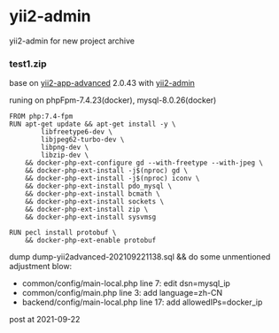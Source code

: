 # yii2-admin
yii2-admin for new project archive

### test1.zip

base on [yii2-app-advanced](https://github.com/yiisoft/yii2-app-advanced) 2.0.43
with [yii2-admin](https://github.com/myloveGy/yii2-admin)

runing on phpFpm-7.4.23(docker), mysql-8.0.26(docker)
```
FROM php:7.4-fpm
RUN apt-get update && apt-get install -y \
        libfreetype6-dev \
        libjpeg62-turbo-dev \
        libpng-dev \
        libzip-dev \
    && docker-php-ext-configure gd --with-freetype --with-jpeg \
    && docker-php-ext-install -j$(nproc) gd \
    && docker-php-ext-install -j$(nproc) iconv \
    && docker-php-ext-install pdo_mysql \
    && docker-php-ext-install bcmath \
    && docker-php-ext-install sockets \
    && docker-php-ext-install zip \
    && docker-php-ext-install sysvmsg 

RUN pecl install protobuf \
    && docker-php-ext-enable protobuf
```

dump dump-yii2advanced-202109221138.sql && do some unmentioned adjustment blow:
* common/config/main-local.php line 7: edit dsn=mysql_ip
* common/config/main.php line 3: add language=zh-CN
* backend/config/main-local.php line 17: add allowedIPs=docker_ip

post at 2021-09-22